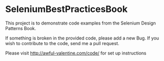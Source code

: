 SeleniumBestPracticesBook
=========================

This project is to demonstrate code examples from the Selenium Design Patterns Book.

If something is broken in the provided code, please add a new Bug. If you wish to contribute to the code, send me a pull request.

Please visit http://awful-valentine.com/code/ for set up instructions



